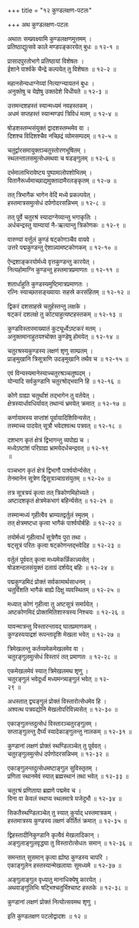 +++
title = "१२ कुण्डलक्षण-पटलः"

+++
 अथ कुण्डलक्षण-पटलः  
  
अथातः सम्प्रवक्ष्यामि कुण्डलक्षणमुत्तमम् ।  
प्रतिष्ठाद्युत्सवे काले मण्डपङ्कारयेत् बुधः ॥ १२-१ ॥  
  
प्रासादपुरतोभागे प्रतिष्ठायां विशेषतः ।  
ईशाने पार्श्वके चैन्द्रे कल्पयेत् तु विशेषतः ॥ १२-२ ॥  
  
महानसेन्यधाग्नेय्यां नित्याग्न्यायतनं बुधः ।  
अनुक्तेषु च येज्ञेषु उक्तदेशे विधीयते ॥ १२-३ ॥  
  
उत्तमन्दशहस्तं स्यान्मध्यमं नवहस्तकम् ।  
अधमं सप्तहस्तं स्यान्मण्डपं त्रिविधं मतम् ॥ १२-४ ॥  
  
षोडशस्तम्भसंयुक्तं द्वादशस्तम्भमेव वा ।  
दिशश्च विदिशश्चैव नच्छिद्रं व्योमसम्पदम् ॥ १२-५ ॥  
  
चतुर्द्वारसमायुक्तञ्चतुस्तोरणभूषितम् ।  
स्थलन्तालसमुत्सेधमथवा च षडङ्गुलम् ॥ १२-६ ॥  
  
दर्भमालाभिरावेष्ट्य पुष्पामालोपशोभितम् ।  
वितानैरूर्ध्वमाच्छाद्यमुक्तादामैरलङ्कृतम् ॥ १२-७ ॥  
  
तत् त्रिभागैक भागेन वेदिं मध्ये प्रकल्पयेत् ।  
हस्तमात्रसमुत्सेधं दर्पणोदरसन्निभम् ॥ १२-८ ॥  
  
तत् पूर्वे चतुरश्रं स्यादाग्नेय्यान्तु भगाकृतिः ।  
अर्धचन्द्रस्तु याम्यायां नै-ऋत्यान्तु त्रिकोणकः ॥ १२-९ ॥  
  
वारुण्यां वर्त्तुलं कुण्डं षट्कोणञ्चैव वायवे ।  
उत्तरे पद्मकुण्डन्तु ऐशान्न्यामष्टकोणकम् ॥ १२-१० ॥  
  
ऐन्द्रशाङ्करयोर्मध्ये वृत्तकुण्डन्तु कारयेत् ।  
नित्यहोमाग्नि कुण्डन्तु हस्तमात्रप्रमाणतः ॥ १२-११ ॥  
  
शतार्धाहुति कुण्डस्यमुष्टिमात्रप्रमाणतः ।  
रत्निः स्याच्छतसङ्ख्यायाः सहस्रे करसंहितम् ॥ १२-१२ ॥  
  
द्विकरं दशसाहस्रे चतुर्हस्तन्तु लक्षके ।  
षट्करं दशलक्षे तु कोट्याहुत्यष्टहस्तकम् ॥ १२-१३ ॥  
  
कुण्डविस्तारमाख्यातं कुट्यूर्ध्वेऽष्टकरं मतम् ।  
अनुक्तमानाहुतयश्चोक्त कुण्डेषु होमयेत् ॥ १२-१४ ॥  
  
चतुरश्रस्यकुण्डस्य लक्षणं शृणु साम्प्रतम् ।  
प्राङ्मुखानि त्रिसूत्राणि उदङ्मुखानि तथैव च ॥ १२-१५ ॥  
  
एवं विन्यस्यमानेस्याच्चतुरश्रञ्चतुष्पदम् ।  
योन्यादि सर्वकुण्डानि चतुरश्रोद्भवानि हि ॥ १२-१६ ॥  
  
कोणे ग्राह्या चतुर्थांशं तद्भागेन तु वर्तयेत् ।  
क्षेत्रस्यार्धावधिर्यावत् तथान्यं भ्रमयेत् क्रमात् ॥ १२-१७ ॥  
  
कर्णायामस्य सप्तांशं पूर्वायादिशिविन्यसेत् ।  
तस्माच्च पादयेत् सूत्रौ भवेदश्वत्थ पत्रवत् ॥ १२-१८ ॥  
  
दशभाग कृतं क्षेत्रं द्विभागन्तु व्यपोह्य च ।  
मध्येऽष्टांशं परिग्राह्य भ्रामयेदर्धचन्द्रवत् ॥ १२-१९   
॥  
  
पञ्चभाग कृतं क्षेत्रं द्विभागौ पार्श्वयोर्न्यसेत् ।  
तेनमानेन सूत्रेण द्विसूत्रञ्चाग्रसंयुतम् ॥ १२-२० ॥  
  
तत्र सूत्रत्रयं कृत्वा तत् त्रिकोणमिहोच्यते ।  
अष्टादशकृतं क्षेत्रमेकभागं बहिर्न्यसेत् ॥ १२-२१ ॥  
  
तस्मान्मध्यं गृहीत्वैव भ्राम्यतद्वर्तुलं स्मृतम् ।  
तत् क्षेत्रमष्टधा कृत्वा भागैकं पार्श्वयोर्बहिः ॥ १२-२२ ॥  
  
तयोर्मध्यं गृहीत्वार्धं सूत्रेणैव पुरा तथा ।  
षट्सूत्रं परितः कृत्वा षट्कोणन्तद्भवेदिह ॥ १२-२३ ॥  
  
वर्तुलं पूर्ववत् कृत्वा मध्यमेकर्न्निकान्न्यसेत् ।  
षोडशन्दलसंयुक्तं दलाग्रं दर्शयेद् बहिः ॥ १२-२४ ॥  
  
पद्मकुण्डमिदं प्रोक्तं सर्वकामार्थसाधनम् ।  
चतुर्विंशति भागैकं बाह्ये दिक्षु व्यवस्थितम् ॥ १२-२५ ॥  
  
मध्यात् कोणं गृहीत्वा तु अष्टसूत्रं समर्पयेत् ।  
अष्टकोणमिदं प्रोक्तमितिशास्त्रस्य निश्चयः ॥ १२-२६ ॥  
  
यावन्मात्रन्तु विस्तारन्तावद् घातप्रमाणकम् ।  
कुण्डस्ययाद्रशं रूपन्तादृशि मेखला भवेत् ॥ १२-२७ ॥  
  
त्रिमेखलन्तु कर्तव्यमेकमेखलमेव वा ।  
चतुरङ्गुलमुत्सेधं विस्तारं तत् प्रमाणतः ॥ १२-२८ ॥  
  
एकमेखलमेवं स्यात् त्रिमेखलमथ शृणु ।  
चतुरङ्गुलं भवेदूर्ध्वं मध्यमन्त्र्यङ्गुलं भवेत् ॥ १२-  
२९ ॥  
  
अधस्तात् द्व्यङ्गुलं प्रोक्तं विस्तारोत्सेधमेव हि ।  
अश्वत्थ पत्रवद्योनि मेखलोपरिविन्न्यसेत् ॥ १२-३० ॥  
  
एकाङ्गुलन्तदुत्सेधं विस्तारञ्चतुरङ्गुलम् ।  
सप्ताङ्गुलन्तु दैर्घ्यं स्यादेकाङ्गुलन्तु नालकम् ॥ १२-३१ ॥  
  
कुण्डानां लक्षणं प्रोक्तं स्थण्डिलञ्चेत् तु पूर्ववत् ।  
चतुरङ्गुलमुत्सेधं दर्पणोदरसन्निभम् ॥ १२-३२ ॥  
  
एकाङ्गुलन्तदुत्सेधमष्टाङ्गुल सुविस्तृतम् ।  
प्रणिता स्थानमेवं स्यात् ब्रह्मस्थानं तथा भवेत् ॥ १२-३३ ॥  
  
चतुरश्रं प्रणिताया ब्रह्मणे पद्ममेव च ।  
विना वा केवलं स्थाप्य स्थलमात्रे यजेदुभौ ॥ १२-३४ ॥  
  
सिकतैस्थण्डिलञ्चेत् तु स्यात् कुर्याद् धस्तमात्रकम् ।  
हस्तमात्रस्य कुण्डस्य लक्षणं कीर्तितं क्रमात् ॥ १२-३५ ॥  
  
द्विहस्तादीनिकुण्डानि कृत्वैवं मेखलादिकान् ।  
अङ्गुलाङ्गुलवृद्ध्या तु विस्तारोत्सेधतः समान् ॥ १२-३६ ॥  
  
समन्तात् सुसमान् कृत्वा ह्योष्ठ कुण्डस्य चापरि ।  
एकाङ्गुलेन हस्तस्यान्मेखलायाः सुमध्यमे ॥ १२-३७ ॥  
  
अङ्गुलाङ्गुल वृध्यातु मानाधिक्येषु कारयेत् ।  
अथवाङ्गुलिभिः षट्भिश्चतुर्भिश्चाष्ट हस्तके ॥ १२-३८ ॥  
  
कुण्डानां लक्षणं प्रोक्तं नित्योत्सवमथ शृणु ।  
  
इति कुण्डलक्षण पटलोद्वादशः ॥ १२ ॥

